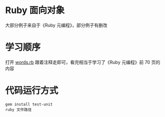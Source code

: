 # Ruby 面向对象

大部分例子来自于《Ruby 元编程》，部分例子有删改

# 学习顺序

打开 [words.rb](./words.rb) 跟着注释走即可，看完相当于学习了《Ruby 元编程》前 70 页的内容

# 代码运行方式

```
gem install test-unit
ruby 文件路径
```
